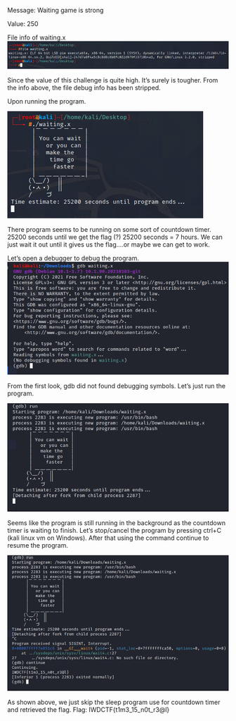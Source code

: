 Message: Waiting game is strong

Value: 250 

File info of waiting.x
<img src="https://github.com/CSBCTF/IWDCTF/blob/79aebcfe90704f4bc23ec4ae7744fd6187d069a4/Binary/Waiting/files/1.PNG">
 

Since the value of this challenge is quite high. It’s surely is tougher. From the info above, the file debug info has been stripped.  

Upon running the program. 

<img src="https://github.com/CSBCTF/IWDCTF/blob/79aebcfe90704f4bc23ec4ae7744fd6187d069a4/Binary/Waiting/files/2.PNG">
 

There program seems to be running on some sort of countdown timer. 25200 seconds until we get the flag (?)
25200 seconds = 7 hours. 
We can just wait it out until it gives us the flag….or maybe we can get to work. 

Let’s open a debugger to debug the program. 
<img src="https://github.com/CSBCTF/IWDCTF/blob/79aebcfe90704f4bc23ec4ae7744fd6187d069a4/Binary/Waiting/files/3.PNG">
 
 From the first look, gdb did not found debugging symbols. Let’s just run the program. 

 <img src="https://github.com/CSBCTF/IWDCTF/blob/79aebcfe90704f4bc23ec4ae7744fd6187d069a4/Binary/Waiting/files/5.PNG">

Seems like the program is still running in the background as the countdown timer is waiting to finish. 
Let’s stop/cancel the program by pressing ctrl+C (kali linux vm on Windows).  After that using the command continue  to resume the program.  
 
<img src="https://github.com/CSBCTF/IWDCTF/blob/79aebcfe90704f4bc23ec4ae7744fd6187d069a4/Binary/Waiting/files/6.png">

As shown above, we just skip the sleep program use for countdown timer and retrieved the flag.
Flag: IWDCTF{t1m3_15_n0t_r3@l}
